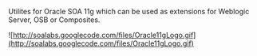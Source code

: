 Utilites for Oracle SOA 11g which can be used as extensions for Weblogic Server, OSB or Composites.

![http://soalabs.googlecode.com/files/Oracle11gLogo.gif](http://soalabs.googlecode.com/files/Oracle11gLogo.gif)